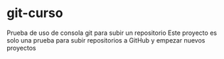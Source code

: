 # git-curso
Prueba de uso de consola git para subir un repositorio
Este proyecto es solo una prueba para subir repositorios a GitHub y empezar nuevos proyectos
